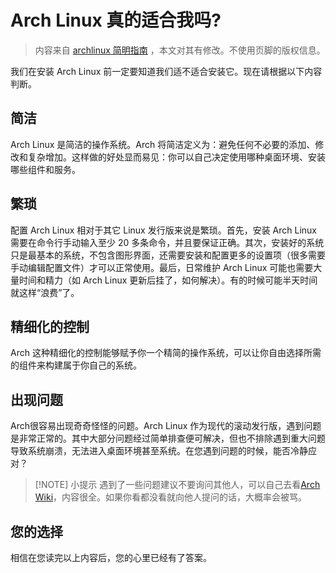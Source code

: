 # Arch Linux 真的适合我吗?

> 内容来自 [archlinux 简明指南](https://arch.icekylin.online/) ，本文对其有修改。不使用页脚的版权信息。

我们在安装 Arch Linux 前一定要知道我们适不适合安装它。现在请根据以下内容判断。<br>

## 简洁
Arch Linux 是简洁的操作系统。Arch 将简洁定义为：避免任何不必要的添加、修改和复杂增加。这样做的好处显而易见：你可以自己决定使用哪种桌面环境、安装哪些组件和服务。

## 繁琐
配置 Arch Linux 相对于其它 Linux 发行版来说是繁琐。首先，安装 Arch Linux 需要在命令行手动输入至少 20 多条命令，并且要保证正确。其次，安装好的系统只是最基本的系统，不包含图形界面，还需要安装和配置更多的设置项（很多需要手动编辑配置文件）才可以正常使用。最后，日常维护 Arch Linux 可能也需要大量时间和精力（如 Arch Linux 更新后挂了，如何解决）。有的时候可能半天时间就这样“浪费”了。

## 精细化的控制
Arch 这种精细化的控制能够赋予你一个精简的操作系统，可以让你自由选择所需的组件来构建属于你自己的系统。


## 出现问题
Arch很容易出现奇奇怪怪的问题。Arch Linux 作为现代的滚动发行版，遇到问题是非常正常的。其中大部分问题经过简单排查便可解决，但也不排除遇到重大问题导致系统崩溃，无法进入桌面环境甚至系统。在您遇到问题的时候，能否冷静应对？
> [!NOTE] 小提示
> 遇到了一些问题建议不要询问其他人，可以自己去看[Arch Wiki](https://wiki.archlinux.org/)，内容很全。如果你看都没看就向他人提问的话，大概率会被骂。
## 您的选择
相信在您读完以上内容后，您的心里已经有了答案。
